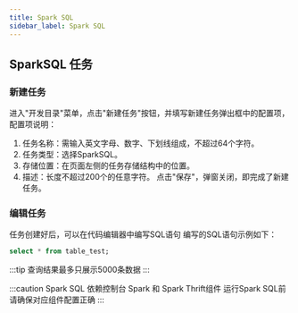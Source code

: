 ```yaml
---
title: Spark SQL
sidebar_label: Spark SQL
---
```


## SparkSQL 任务
### 新建任务
进入"开发目录"菜单，点击"新建任务"按钮，并填写新建任务弹出框中的配置项，配置项说明：
1. 任务名称：需输入英文字母、数字、下划线组成，不超过64个字符。
2. 任务类型：选择SparkSQL。
3. 存储位置：在页面左侧的任务存储结构中的位置。
4. 描述：长度不超过200个的任意字符。
   点击"保存"，弹窗关闭，即完成了新建任务。
### 编辑任务
任务创建好后，可以在代码编辑器中编写SQL语句
编写的SQL语句示例如下：
```sql
select * from table_test;
```
:::tip
查询结果最多只展示5000条数据
:::

:::caution
Spark SQL 依赖控制台 Spark 和 Spark Thrift组件 运行Spark SQL前请确保对应组件配置正确
:::